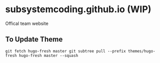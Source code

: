 # subsystemcoding.github.io (WIP)

Offical team website

## To Update Theme

```shell
git fetch hugo-fresh master git subtree pull --prefix themes/hugo-fresh hugo-fresh master --squash
```
